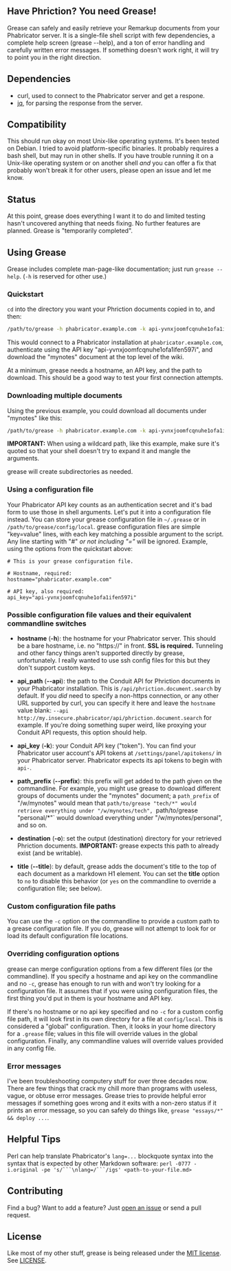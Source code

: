 ## Have Phriction? You need Grease!

Grease can safely and easily retrieve your Remarkup documents from your Phabricator server. It is a single-file shell script with few dependencies, a complete help screen (grease --help), and a ton of error handling and carefully written error messages. If something doesn't work right, it will try to point you in the right direction.


## Dependencies

* curl, used to connect to the Phabricator server and get a respone.
* [jq](https://github.com/stedolan/jq), for parsing the response from the server.


## Compatibility

This should run okay on most Unix-like operating systems. It's been tested on Debian. I tried to avoid platform-specific binaries. It probably requires a bash shell, but may run in other shells. If you have trouble running it on a Unix-like operating system or on another shell *and* you can offer a fix that probably won't break it for other users, please open an issue and let me know.


## Status

At this point, grease does everything I want it to do and limited testing hasn't uncovered anything that needs fixing. No further features are planned. Grease is "temporarily completed".


## Using Grease

Grease includes complete man-page-like documentation; just run `grease --help`. (`-h` is reserved for other use.)

### Quickstart

`cd` into the directory you want your Phriction documents copied in to, and then:

```bash
/path/to/grease -h phabricator.example.com -k api-yvnxjoomfcqnuhe1ofa1ifen597i /w/mynotes
```
This would connect to a Phabricator installation at `phabricator.example.com`, authenticate using the API key "api-yvnxjoomfcqnuhe1ofa1ifen597i", and download the "mynotes" document at the top level of the wiki.

At a minimum, grease needs a hostname, an API key, and the path to download. This should be a good way to test your first connection attempts.

### Downloading multiple documents

Using the previous example, you could download all documents under "mynotes" like this:

```bash
/path/to/grease -h phabricator.example.com -k api-yvnxjoomfcqnuhe1ofa1ifen597i "/w/mynotes/*"
```
**IMPORTANT:** When using a wildcard path, like this example, make sure it's quoted so that your shell doesn't try to expand it and mangle the arguments.

grease will create subdirectories as needed.

### Using a configuration file

Your Phabricator API key counts as an authentication secret and it's bad form to use those in shell arguments. Let's put it into a configuration file instead. You can store your grease configuration file in `~/.grease` or in `/path/to/grease/config/local`. grease configuration files are simple "key=value" lines, with each key matching a possible argument to the script. Any line starting with "#" *or not including "="* will be ignored. Example, using the options from the quickstart above:

```
# This is your grease configuration file.

# Hostname, required:
hostname="phabricator.example.com"

# API key, also required:
api_key="api-yvnxjoomfcqnuhe1ofa1ifen597i"
```

### Possible configuration file values and their equivalent commandline switches

* **hostname** (**-h**): the hostname for your Phabricator server. This should be a bare hostname, i.e. no "https://" in front. **SSL is required.** Tunneling and other fancy things aren't supported directly by grease, unfortunately. I really wanted to use ssh config files for this but they don't support custom keys.

* **api_path** (**--api**): the path to the Conduit API for Phriction documents in your Phabricator installation. This is `/api/phriction.document.search` by default. If you *did* need to specify a non-https connection, or any other URL supported by curl, you can specify it here and leave the `hostname` value blank: `--api http://my.insecure.phabricator/api/phriction.document.search` for example. If you're doing something super weird, like proxying your Conduit API requests, this option should help.

* **api_key** (**-k**): your Conduit API key ("token"). You can find your Phabricator user account's API tokens at `/settings/panel/apitokens/` in your Phabricator server. Phabricator expects its api tokens to begin with `api-`.

* **path_prefix** (**--prefix**): this prefix will get added to the path given on the commandline. For example, you might use grease to download different groups of documents under the "mynotes" document; a `path_prefix` of "/w/mynotes" would mean that `path/to/grease "tech/*" would retrieve everything under "/w/mynotes/tech", `path/to/grease "personal/*"` would download everything under "/w/mynotes/personal", and so on.

* **destination** (**-o**): set the output (destination) directory for your retrieved Phriction documents. **IMPORTANT:** grease expects this path to already exist (and be writable).

* **title** (**--title**): by default, grease adds the document's title to the top of each document as a markdown H1 element. You can set the **title** option to `no` to disable this behavior (or `yes` on the commandline to override a configuration file; see below).

### Custom configuration file paths

You can use the `-c` option on the commandline to provide a custom path to a grease configuration file. If you do, grease will not attempt to look for or load its default configuration file locations.

### Overriding configuration options

grease can merge configuration options from a few different files (or the commandline). If you specify a hostname and api key on the commandline and no `-c`, grease has enough to run with and won't try looking for a configuration file. It assumes that if you were using configuration files, the first thing you'd put in them is your hostname and API key.

If there's no hostname or no api key specified and no `-c` for a custom config file path, it will look first in its own directory for a file at `config/local`. This is considered a "global" configuration. Then, it looks in your home directory for a `.grease` file; values in this file will override values in the global configuration. Finally, any commandline values will override values provided in any config file.

### Error messages

I've been troubleshooting computery stuff for over three decades now. There are few things that crack my chill more than programs with useless, vague, or obtuse error messages. Grease tries to provide helpful error messages if something goes wrong and it exits with a non-zero status if it prints an error message, so you can safely do things like, `grease "essays/*" && deploy ...`.


## Helpful Tips

Perl can help translate Phabricator's `lang=...` blockquote syntax into the syntax that is expected by other Markdown software: `perl -0777 -i.original -pe 's/```\nlang=/```/igs' <path-to-your-file.md>`

## Contributing

Find a bug? Want to add a feature? Just [open an issue](https://github.com/robsheldon/grease/issues) or send a pull request.


## License

Like most of my other stuff, grease is being released under the [MIT license](https://opensource.org/licenses/MIT). See [LICENSE](https://github.com/robsheldon/grease/blob/master/LICENSE).


[license-shield]: https://img.shields.io/github/license/robsheldon/grease.svg?style=flat-square
[license-url]: https://github.com/robsheldon/grease/blob/master/LICENSE
